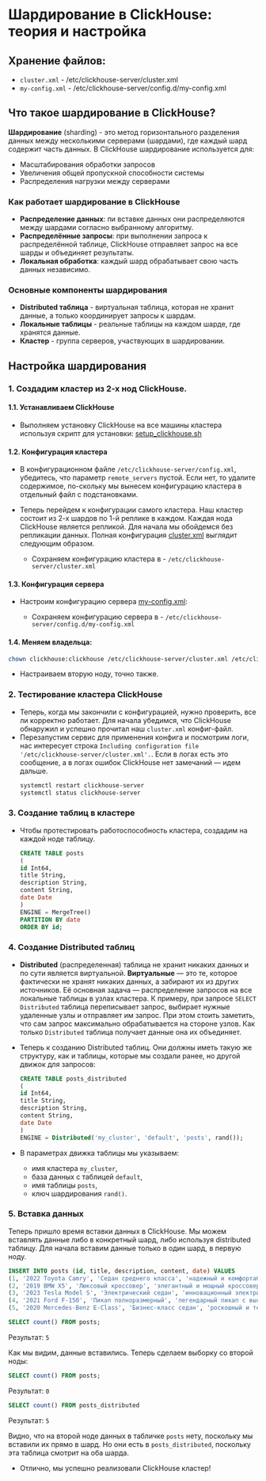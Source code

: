 # Шардирование в ClickHouse: теория и настройка

## Хранение файлов:
- `cluster.xml` - /etc/clickhouse-server/cluster.xml
- `my-config.xml` - /etc/clickhouse-server/config.d/my-config.xml

## Что такое шардирование в ClickHouse?
**Шардирование** (sharding) - это метод горизонтального разделения данных между несколькими серверами (шардами), где каждый шард содержит часть данных. В ClickHouse шардирование используется для:
- Масштабирования обработки запросов
- Увеличения общей пропускной способности системы
- Распределения нагрузки между серверами

### Как работает шардирование в ClickHouse
- **Распределение данных**: пи вставке данных они распределяются между шардами согласно выбранному алгоритму.
- **Распределённые запросы**: при выполнении запроса к распределённой таблице, ClickHouse отправляет запрос на все шарды и объединяет результаты.
- **Локальная обработка**: каждый шард обрабатывает свою часть данных независимо.

### Основные компоненты шардирования
- **Distributed таблица** - виртуальная таблица, которая не хранит данные, а только координирует запросы к шардам.
- **Локальные таблицы** - реальные таблицы на каждом шарде, где хранятся данные.
- **Кластер** - группа серверов, участвующих в шардировании.

## Настройка шардирования

### 1. Создадим кластер из 2-х нод ClickHouse.

#### 1.1. Устанавливаем ClickHouse
- Выполняем установку ClickHouse на все машины кластера используя скрипт для установки: [setup_clickhouse.sh](/setup_clickhouse.sh)

#### 1.2. Конфигурация кластера
- В конфигурационном файле `/etc/clickhouse-server/config.xml`, убедитесь, что параметр `remote_servers` пустой. Если нет, то удалите содержимое, по-скольку мы вынесем конфигурацию кластера в отдельный файл с подстановками.

- Теперь перейдем к конфигурации самого кластера. Наш кластер состоит из 2-х шардов по 1-й реплике в каждом. Каждая нода ClickHouse является репликой. Для начала мы обойдемся без репликации данных. Полная конфигурация [cluster.xml](/sharding/cluster.xml) выглядит следующим образом.

    - Сохраняем конфигурацию кластера в - `/etc/clickhouse-server/cluster.xml`

#### 1.3. Конфигурация сервера
- Настроим конфигурацию сервера [my-config.xml](/sharding/my-config.xml):

    - Сохраняем конфигурацию сервера в - `/etc/clickhouse-server/config.d/my-config.xml`

#### 1.4. Меняем владельца:

```bash
chown clickhouse:clickhouse /etc/clickhouse-server/cluster.xml /etc/clickhouse-server/config.d/my-config.xml
```

- Настраиваем вторую ноду, точно также.

### 2. Тестирование кластера ClickHouse
- Теперь, когда мы закончили с конфигурацией, нужно проверить, все ли корректно работает. Для начала убедимся, что ClickHouse обнаружил и успешно прочитал наш `cluster.xml` конфиг-файл.
- Перезапустим сервис для применения конфига и посмотрим логи, нас интересует строка `Including configuration file '/etc/clickhouse-server/cluster.xml'.`. Если в логах есть это сообщение, а в логах ошибок ClickHouse нет замечаний — идем дальше.
    ```bash
    systemctl restart clickhouse-server
    systemctl status clickhouse-server
    ```

### 3. Создание таблиц в кластере
- Чтобы протестировать работоспособность кластера, создадим на каждой ноде таблицу.
    ```sql
    CREATE TABLE posts
    (
    id Int64,
    title String,
    description String,
    content String,
    date Date
    )
    ENGINE = MergeTree()
    PARTITION BY date
    ORDER BY id;
    ```

### 4. Создание Distributed таблиц
- **Distributed** (распределенная) таблица не хранит никаких данных и по сути является виртуальной. **Виртуальные** — это те, которое фактически не хранят никаких данных, а забирают их из других источников. Её основная задача — распределение запросов на все локальные таблицы в узлах кластера. К примеру, при запросе `SELECT Distributed` таблица переписывает запрос, выбирает нужные удаленные узлы и отправляет им запрос. При этом стоить заметить, что сам запрос максимально обрабатывается на стороне узлов. Как только `Distributed` таблица получает данные она их объединяет.

- Теперь к созданию Distributed таблиц. Они должны иметь такую же структуру, как и таблицы, которые мы создали ранее, но другой движок для запросов:
    ```sql
    CREATE TABLE posts_distributed
    (
    id Int64,
    title String,
    description String,
    content String,
    date Date
    )
    ENGINE = Distributed('my_cluster', 'default', 'posts', rand());
    ```

- В параметрах движка таблицы мы указываем:
    - имя кластера `my_cluster`,
    - база данных с таблицей `default`,
    - имя таблицы `posts`,
    - ключ шардирования `rand()`.

### 5. Вставка данных
Теперь пришло время вставки данных в ClickHouse. Мы можем вставлять данные либо в конкретный шард, либо используя distributed таблицу. Для начала вставим данные только в один шард, в первую ноду.

```sql
INSERT INTO posts (id, title, description, content, date) VALUES 
(1, '2022 Toyota Camry', 'Седан среднего класса', 'надежный и комфортабельный седан с превосходны-ми характеристиками.', '2024-11-14'),
(2, '2019 BMW X5', 'Люксовый кроссовер', 'элегантный и мощный кроссовер с высоким уровнем комфор-та и технологий.', '2024-11-15'),
(3, '2023 Tesla Model S', 'Электрический седан', 'инновационный электрический седан с потрясающей дальностью хода и автопилотом.', '2024-11-16'),
(4, '2021 Ford F-150', 'Пикап полноразмерный', 'легендарный пикап с высокой производительностью и универсальностью.', '2024-11-17'),
(5, '2020 Mercedes-Benz E-Class', 'Бизнес-класс седан', 'роскошный и технологичный седан для деловых поездок с утонченным дизайном.', '2024-11-18');
```

```sql
SELECT count() FROM posts;
```
Результат: `5`

Как мы видим, данные вставились. Теперь сделаем выборку со второй ноды:
```sql
SELECT count() FROM posts;
```
Результат: `0`

```sql
SELECT count() FROM posts_distributed
```
Результат: `5`

Видно, что на второй ноде данных в табличке `posts` нету, поскольку мы вставили их прямо в шард. Но они есть в `posts_distributed`, поскольку эта таблица смотрит на оба шарда.

- Отлично, мы успешно реализовали ClickHouse кластер!
